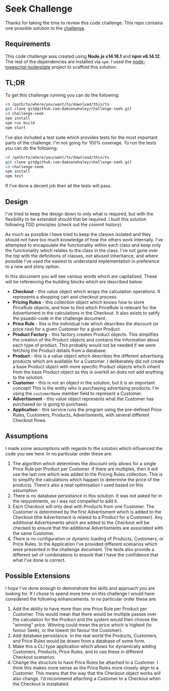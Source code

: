 # Seek Challenge

Thanks for taking the time to review this code challenge. This repo contains one possible solution to the [challenge](docs/SEEK%20Software%20Engineer%20Code%20Challenge%20-%20Jan%2019.pdf).

## Requirements

This code challenge was created using **Node.js v14.16.1** and **npm v6.14.12**. The rest of the dependencies are installed via `npm`. I used the [node-typescript-boilerplate](https://github.com/jsynowiec/node-typescript-boilerplate) project to scaffold this solution.

## TL;DR

To get this challenge running you can do the following:

```bash
cd /path/to/where/you/want/to/download/this/to
git clone git@github.com:damienwhaley/challenge-seek.git
cd challenge-seek
npm install
npm run build
npm start
```

I've also included a test suite which provides tests for the most important parts of the challenge. I'm not going for 100% coverage. To run the tests you can do the following:

```bash
cd /path/to/where/you/want/to/download/this/to
git clone git@github.com:damienwhaley/challenge-seek.git
cd challenge-seek
npm install
npm test
```

If I've done a decent job then all the tests will pass.

## Design

I've tried to keep the design down to only what is required, but with the flexibility to be extended should that be required. I built this solution following TDD principles (check out the commit history).

As much as possible I have tried to keep the classes isolated and they should not have too much knowledge of how the others work internally. I've attempted to encapsulate the functionality within each class and keep only the functionality which relates to the class in the class. I've not gone over the top with the definitions of classes, not abused inheritance, and where possible I've used the easiest to understand implementation in preference to a new and shiny option.

In this document you will see various words which are capitalised. These will be referencing the building blocks which are described below:

* **Checkout** - this value object which wraps the calculation operations. It represents a shopping cart and checkout process.
* **Pricing Rules** - this collection object which knows how to store PriceRule objects, and how to find which PriceRule is relevant for the Advertisment in the calculations in the Checkout. It also exists to satify the psuedo-code in the challenge document.
* **Price Rule** - this is the individual rule which describes the discount (or price rise) for a given Customer for a given Product.
* **Product Factory** - this factory creates Product objects. This simplifies the creation of the Product objects and contains the information about each type of product. This probably would not be needed if we were fetching the Product details from a database.
* **Product** - this is a value object which describes the different advertising products which are available for a Customer. I deliberately did not create a base Product object with more specific Product objects which inherit from the base Product object as this is overkill an does not add anything to the solution.
* **Customer** - this is not an object in the solution, but it is an important concept! This is the entity who is purchasing advertising products. I'm using the `customerName` member field to represent a Customer.
* **Advertisment** - this value object represents what the Customer has purchased (or is going to purchase).
* **Application** - this service runs the program using the pre-defined Price Rules, Customers, Products, Advertisments, with several different Checkout flows.

## Assumptions

I made some assumptions with regards to the solution which influenced the code you see here. In no particular order these are:

1. The algorithm which determines the discount only allows for a single Price Rule per Product per Customer. If there are multiples, then it will use the last one which was added to the Pricing Rules collection. This is to simplify the calculations which happen to determine the price of the products. There's also a neat optimisation I used based on this assumption.
2. There is no database persistance in this solution. It was not asked for in the requirements, so I was not compelled to add it.
3. Each Checkout will only deal with Products from one Customer. The Customer is determined by the first Advertisment which is added to the Checkout (the Advertisment is related to a Product for a Customer). Any additional Advertisments which are added to the Checkout will be checked to ensure that the additional Advertisments are associated with the same Customer.
4. There is no configuration or dynamic loading of Products, Customers, or Price Rules. In the Application I've provided different scenarios which were presented in the challenge document. The tests also provide a different set of combinations to ensure that I have the confidence that what I've done is correct.

## Possible Extensions

I hope I've done enough to demonstrate the skills and approach you are looking for. If I chose to spend more time on this challenge I would have considered the following enhancements. In no particular order these are:

1. Add the ability to have more than one Price Rule per Product per Customer. This would mean that there would be multiple passes over the calculation for the Product and the system would then choose the "winning" price. Winning could mean the price which is highest (to favour Seek), or the lowest (to favour the Customer).
2. Add database persistance. In the real world the Products, Customers, and Price Rules would be drawn from a database of some form.
3. Make this a CLI type application which allows for dynamically adding Customers, Products, Price Rules, and to use these in different Checkout scenarios.
4. Change the structure to have Price Rules be attached to a Customer. I think this makes more sense as the Price Rules more closely align to a Customer. This means that the way that the Checkout object works will also change. I'd recommend attaching a Customer to a Checkout when the Checkout is instatiated.

